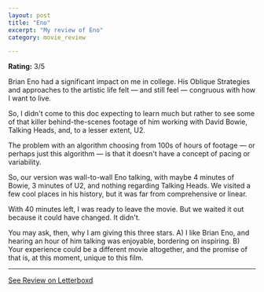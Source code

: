 ```yaml
---
layout: post
title: "Eno"
excerpt: "My review of Eno"
category: movie_review

---
```


**Rating:** 3/5

Brian Eno had a significant impact on me in college. His Oblique Strategies and approaches to the artistic life felt — and still feel — congruous with how I want to live.

So, I didn't come to this doc expecting to learn much but rather to see some of that killer behind-the-scenes footage of him working with David Bowie, Talking Heads, and, to a lesser extent, U2.

The problem with an algorithm choosing from 100s of hours of footage — or perhaps just this algorithm — is that it doesn't have a concept of pacing or variability.

So, our version was wall-to-wall Eno talking, with maybe 4 minutes of Bowie, 3 minutes of U2, and nothing regarding Talking Heads. We visited a few cool places in his history, but it was far from comprehensive or linear.

With 40 minutes left, I was ready to leave the movie. But we waited it out because it could have changed. It didn't.

You may ask, then, why I am giving this three stars. A) I like Brian Eno, and hearing an hour of him talking was enjoyable, bordering on inspiring. B) Your experience could be a different movie altogether, and the promise of that is, at this moment, unique to this film.

<hr>

[See Review on Letterboxd](https://boxd.it/7vMov9)

